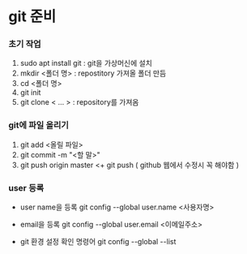 # git 준비

### 초기 작업

1. sudo apt install git : git을 가상머신에 설치
2. mkdir <폴더 명> : repostitory 가져올 폴더 만듬
3. cd <폴더 명>
4. git init
5. git clone < ... > : repository를 가져옴

### git에 파일 올리기
1. git add <올릴 파일>
2. git commit -m "<할 말>"
3. git push origin master
<+ git push ( github 웹에서 수정시 꼭 해야함 )


### user 등록
+ user name을 등록
	git config --global user.name <사용자명>

+ email을 등록
	git config --global user.email <이메일주소>

+ git 환경 설정 확인 명령어
	git config --global --list 

